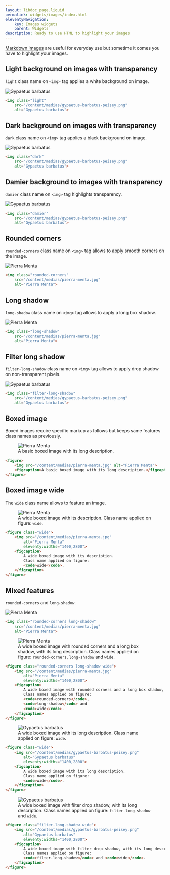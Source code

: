 ```yaml
---
layout: libdoc_page.liquid
permalink: widgets/images/index.html
eleventyNavigation:
    key: Images widgets
    parent: Widgets
description: Ready to use HTML to highlight your images
---
```


[Markdown images](/content/samples/markdown.md#images) are useful for everyday use but sometime it comes you have to highlight your images.

## Light background on images with transparency

`light` class name on `<img>` tag applies a white background on image.

<img class="light"
    src="/content/medias/gypaetus-barbatus-peisey.png"
    alt="Gypaetus barbatus">

```html
<img class="light"
    src="/content/medias/gypaetus-barbatus-peisey.png"
    alt="Gypaetus barbatus">
```

## Dark background on images with transparency

`dark` class name on `<img>` tag applies a black background on image.

<img class="dark"
    src="/content/medias/gypaetus-barbatus-peisey.png"
    alt="Gypaetus barbatus">

```html
<img class="dark"
    src="/content/medias/gypaetus-barbatus-peisey.png"
    alt="Gypaetus barbatus">
```

## Damier background to images with transparency

`damier` class name on `<img>` tag highlights transparency.

<img class="damier"
    src="/content/medias/gypaetus-barbatus-peisey.png"
    alt="Gypaetus barbatus">

```html
<img class="damier"
    src="/content/medias/gypaetus-barbatus-peisey.png"
    alt="Gypaetus barbatus">
```

## Rounded corners

`rounded-corners` class name on `<img>` tag allows to apply smooth corners on the image.

<img class="rounded-corners"
    src="/content/medias/pierra-menta.jpg"
    alt="Pierra Menta">

```html
<img class="rounded-corners"
    src="/content/medias/pierra-menta.jpg"
    alt="Pierra Menta">
```

## Long shadow

`long-shadow` class name on `<img>` tag allows to apply a long box shadow.

<img class="long-shadow"
    src="/content/medias/pierra-menta.jpg"
    alt="Pierra Menta">

```html
<img class="long-shadow"
    src="/content/medias/pierra-menta.jpg"
    alt="Pierra Menta">
```

## Filter long shadow

`filter-long-shadow` class name on `<img>` tag allows to apply drop shadow on non-transparent pixels.

<img class="filter-long-shadow"
    src="/content/medias/gypaetus-barbatus-peisey.png"
    alt="Gypaetus barbatus">

```html
<img class="filter-long-shadow"
    src="/content/medias/gypaetus-barbatus-peisey.png"
    alt="Gypaetus barbatus">
```

## Boxed image

Boxed images require specific markup as follows but keeps same features class names as previously.

<figure>
    <img src="/content/medias/pierra-menta.jpg" alt="Pierra Menta">
    <figcaption>A basic boxed image with its long description.</figcaption>
</figure>

```html
<figure>
    <img src="/content/medias/pierra-menta.jpg" alt="Pierra Menta">
    <figcaption>A basic boxed image with its long description.</figcaption>
</figure>
```

## Boxed image wide

The `wide` class name allows to feature an image.

<figure class="wide">
    <img src="/content/medias/pierra-menta.jpg"
        alt="Pierra Menta"
        eleventy:widths="1400,2800">
    <figcaption>
        A wide boxed image with its description.
        Class name applied on figure:
        <code>wide</code>.
    </figcaption>
</figure>

```html
<figure class="wide">
    <img src="/content/medias/pierra-menta.jpg"
        alt="Pierra Menta"
        eleventy:widths="1400,2800">
    <figcaption>
        A wide boxed image with its description.
        Class name applied on figure:
        <code>wide</code>.
    </figcaption>
</figure>
```

## Mixed features

`rounded-corners` and `long-shadow`.

<img class="rounded-corners long-shadow"
    src="/content/medias/pierra-menta.jpg"
    alt="Pierra Menta">

```html
<img class="rounded-corners long-shadow"
    src="/content/medias/pierra-menta.jpg"
    alt="Pierra Menta">
```

<figure class="rounded-corners long-shadow wide">
    <img src="/content/medias/pierra-menta.jpg"
        alt="Pierra Menta"
        eleventy:widths="1400,2800">
    <figcaption>
        A wide boxed image with rounded corners and a long box shadow, with its long description.
        Class names applied on figure:
        <code>rounded-corners</code>,
        <code>long-shadow</code> and 
        <code>wide</code>.
    </figcaption>
</figure>

```html
<figure class="rounded-corners long-shadow wide">
    <img src="/content/medias/pierra-menta.jpg"
        alt="Pierra Menta"
        eleventy:widths="1400,2800">
    <figcaption>
        A wide boxed image with rounded corners and a long box shadow, with its long description.
        Class names applied on figure:
        <code>rounded-corners</code>,
        <code>long-shadow</code> and 
        <code>wide</code>.
    </figcaption>
</figure>
```

<figure class="wide">
    <img src="/content/medias/gypaetus-barbatus-peisey.png"
        alt="Gypaetus barbatus"
        eleventy:widths="1400,2800">
    <figcaption>
        A wide boxed image with its long description.
        Class name applied on figure: 
        <code>wide</code>.
    </figcaption>
</figure>

```html
<figure class="wide">
    <img src="/content/medias/gypaetus-barbatus-peisey.png"
        alt="Gypaetus barbatus"
        eleventy:widths="1400,2800">
    <figcaption>
        A wide boxed image with its long description.
        Class name applied on figure: 
        <code>wide</code>.
    </figcaption>
</figure>
```

<figure class="filter-long-shadow wide">
    <img src="/content/medias/gypaetus-barbatus-peisey.png"
        alt="Gypaetus barbatus"
        eleventy:widths="1400,2800">
    <figcaption>
        A wide boxed image with filter drop shadow, with its long description.
        Class names applied on figure: 
        <code>filter-long-shadow</code> and <code>wide</code>.
    </figcaption>
</figure>

```html
<figure class="filter-long-shadow wide">
    <img src="/content/medias/gypaetus-barbatus-peisey.png"
        alt="Gypaetus barbatus"
        eleventy:widths="1400,2800">
    <figcaption>
        A wide boxed image with filter drop shadow, with its long description.
        Class names applied on figure: 
        <code>filter-long-shadow</code> and <code>wide</code>.
    </figcaption>
</figure>
```


